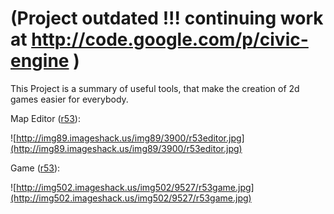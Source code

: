 # (Project outdated !!! continuing work at http://code.google.com/p/civic-engine ) #

This Project is a summary of useful tools, that make the creation of 2d games easier for everybody.

Map Editor ([r53](https://code.google.com/p/2d-java-game-engine/source/detail?r=53)):

![http://img89.imageshack.us/img89/3900/r53editor.jpg](http://img89.imageshack.us/img89/3900/r53editor.jpg)

Game ([r53](https://code.google.com/p/2d-java-game-engine/source/detail?r=53)):

![http://img502.imageshack.us/img502/9527/r53game.jpg](http://img502.imageshack.us/img502/9527/r53game.jpg)